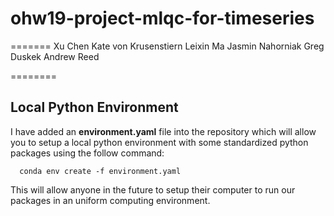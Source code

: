 # ohw19-project-mlqc-for-timeseries
=======
  Xu Chen
Kate von Krusenstiern
Leixin Ma
Jasmin Nahorniak
Greg Duskek
Andrew Reed

========
## Local Python Environment
I have added an **environment.yaml** file into the repository which will allow you to setup a local python environment with some standardized python packages using the follow command:

      conda env create -f environment.yaml

This will allow anyone in the future to setup their computer to run our packages in an uniform computing environment.
